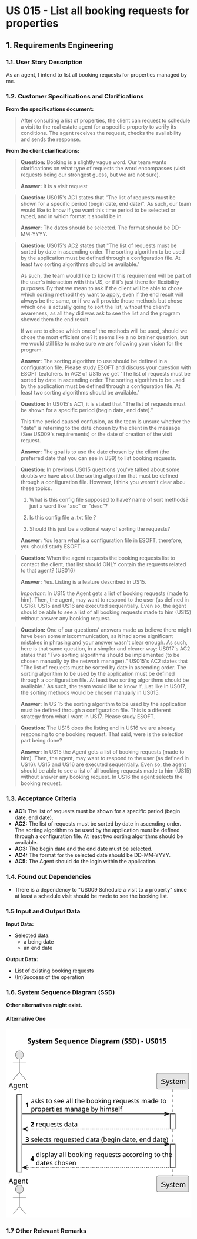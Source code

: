 # US 015 - List all booking requests for properties

## 1. Requirements Engineering


### 1.1. User Story Description


As an agent, I intend to list all booking requests for properties managed by me.



### 1.2. Customer Specifications and Clarifications 


**From the specifications document:**

>	After consulting a list of properties, the client can request to schedule a visit to the real estate agent
for a specific property to verify its conditions. The agent receives the request, checks the
availability and sends the response.


**From the client clarifications:**

> **Question:** Booking is a slightly vague word. Our team wants clarifications on what type of requests the word encompasses (visit requests being our strongest guess, but we are not sure).
>  
> **Answer:** It is a visit request


> **Question:** US015's AC1 states that "The list of requests must be shown for a specific period (begin date, end date)". As such, our team would like to know if you want this time period to be selected or typed, and in which format it should be in.
>
> **Answer:** The dates should be selected. The format should be DD-MM-YYYY.


> **Question:** US015's AC2 states that "The list of requests must be sorted by date in ascending order. The sorting algorithm to be used by the application must be defined through a configuration file. At least two sorting algorithms should be available."
>
>As such, the team would like to know if this requirement will be part of the user's interaction with this US, or if it's just there for flexibility purposes. By that we mean to ask if the client will be able to chose which sorting method they want to apply, even if the end result will always be the same, or if we will provide those methods but chose which one is actually going to sort the list, without the client's awareness, as all they did was ask to see the list and the program showed them the end result.
>
>If we are to chose which one of the methods will be used, should we chose the most efficient one? It seems like a no brainer question, but we would still like to make sure we are following your vision for the program.
>
> **Answer:** The sorting algorithm to use should be defined in a configuration file.
Please study ESOFT and discuss your question with ESOFT teatchers. In AC2 of US15 we get "The list of requests must be sorted by date in ascending order. The sorting algorithm to be used by the application must be defined through a configuration file. At least two sorting algorithms should be available."


> **Question:** In US015's AC1, it is stated that "The list of requests must be shown for a specific period (begin date, end date)."
>
>This time period caused confusion, as the team is unsure whether the "date" is referring to the date chosen by the client in the message (See US009's requirements) or the date of creation of the visit request.
>
> **Answer:** The goal is to use the date chosen by the client (the preferred date that you can see in US9) to list booking requests.


> **Question:** In previous US015 questions you've talked about some doubts we have about the sorting algorithm that must be defined through a configuration file. However, I think you weren't clear abou these topics.
>
>1. What is this config file supposed to have? name of sort methods? just a word like "asc" or "desc"?
>
>2. Is this config file a .txt file ?
>
>3. Should this just be a optional way of sorting the requests?
>
> **Answer:** You learn what is a configuration file in ESOFT, therefore, you should study ESOFT.


> **Question:** When the agent requests the booking requests list to contact the client, that list should ONLY contain the requests related to that agent? (US016)
>
> **Answer:** Yes. Listing is a feature described in US15.
>
> _Important_: In US15 the Agent gets a list of booking requests (made to him). Then, the agent, may want to respond to the user (as defined in US16). US15 and US16 are executed sequentially. Even so, the agent should be able to see a list of all booking requests made to him (US15) without answer any booking request.


> **Question:** One of our questions' answers made us believe there might have been some miscommunication, as it had some significant mistakes in phrasing and your answer wasn't clear enough. As such, here is that same question, in a simpler and clearer way:
US017's AC2 states that "Two sorting algorithms should be implemented (to be chosen manually by the network manager)."
US015's AC2 states that "The list of requests must be sorted by date in ascending order. The sorting algorithm to be used by the application must be defined through a configuration file. At least two sorting algorithms should be available."
As such, the team would like to know if, just like in US017, the sorting methods would be chosen manually in US015.
>
> **Answer:** In US 15 the sorting algorithm to be used by the application must be defined through a configuration file. This is a diferent strategy from what I want in US17. Please study ESOFT.

> **Question:** The US15 does the listing and in US16 we are already responsing to one booking request. That said, were is the selection part being done?
>
> **Answer:** In US15 the Agent gets a list of booking requests (made to him). Then, the agent, may want to respond to the user (as defined in US16). US15 and US16 are executed sequentially. Even so, the agent should be able to see a list of all booking requests made to him (US15) without answer any booking request. In US16 the agent selects the booking request.


### 1.3. Acceptance Criteria


* **AC1:** The list of requests must be shown for a specific period (begin date, end date).
* **AC2:** The list of requests must be sorted by date in ascending order. The sorting algorithm to be used by the application must be defined through a configuration file. At least two sorting algorithms should be available.
* **AC3:** The begin date and the end date must be selected.
* **AC4:** The format for the selected date should be DD-MM-YYYY.
* **AC5:** The Agent should do the login within the application.

### 1.4. Found out Dependencies


* There is a dependency to "US009 Schedule a visit to a property" since at least a schedule visit should be made to see the booking list.


### 1.5 Input and Output Data


**Input Data:**
	
* Selected data:
    * a being date
    * an end date


**Output Data:**

* List of existing booking requests
* (In)Success of the operation

### 1.6. System Sequence Diagram (SSD)

**Other alternatives might exist.**

#### Alternative One

![System Sequence Diagram](svg/us015-system-sequence-diagram.svg)

### 1.7 Other Relevant Remarks
